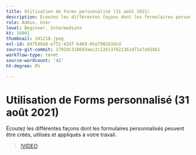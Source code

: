 ```yaml
---
title: Utilisation de Forms personnalisé (31 août 2021)
description: Écoutez les différentes façons dont les formulaires personnalisés peuvent être créés, utilisés et appliqués à votre travail.
role: Admin, User
level: Beginner, Intermediate
kt: 10001
thumbnail: 341218.jpeg
exl-id: 847549a0-e752-42df-b469-95e7982b3dcd
source-git-commit: 1792dc318643aec2c12613f621361d72a7a918b1
workflow-type: tm+mt
source-wordcount: '42'
ht-degree: 0%

---
```


# Utilisation de Forms personnalisé (31 août 2021)

Écoutez les différentes façons dont les formulaires personnalisés peuvent être créés, utilisés et appliqués à votre travail.

>[!VIDEO](https://video.tv.adobe.com/v/341218/?quality=12&learn=on)
